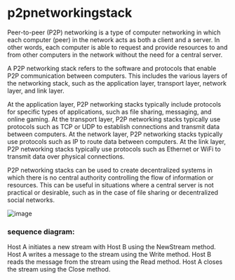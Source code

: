 # p2pnetworkingstack


Peer-to-peer (P2P) networking is a type of computer networking in which each computer (peer) in the network acts as both a client and a server. In other words, each computer is able to request and provide resources to and from other computers in the network without the need for a central server.

A P2P networking stack refers to the software and protocols that enable P2P communication between computers. This includes the various layers of the networking stack, such as the application layer, transport layer, network layer, and link layer.

At the application layer, P2P networking stacks typically include protocols for specific types of applications, such as file sharing, messaging, and online gaming. At the transport layer, P2P networking stacks typically use protocols such as TCP or UDP to establish connections and transmit data between computers. At the network layer, P2P networking stacks typically use protocols such as IP to route data between computers. At the link layer, P2P networking stacks typically use protocols such as Ethernet or WiFi to transmit data over physical connections.

P2P networking stacks can be used to create decentralized systems in which there is no central authority controlling the flow of information or resources. This can be useful in situations where a central server is not practical or desirable, such as in the case of file sharing or decentralized social networks.


![image](https://user-images.githubusercontent.com/117555665/208230002-838bd21c-546a-4218-ad63-6b7d0788bbca.png)

### sequence diagram:

Host A initiates a new stream with Host B using the NewStream method.
Host A writes a message to the stream using the Write method.
Host B reads the message from the stream using the Read method.
Host A closes the stream using the Close method.
